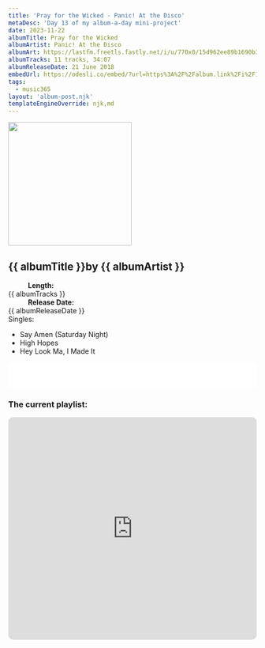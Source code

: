 ```yaml
---
title: 'Pray for the Wicked - Panic! At the Disco'
metaDesc: 'Day 13 of my album-a-day mini-project'
date: 2023-11-22
albumTitle: Pray for the Wicked
albumArtist: Panic! At the Disco
albumArt: https://lastfm.freetls.fastly.net/i/u/770x0/15d962ee89b1690b3ad3abc9f558d4dd.jpg#15d962ee89b1690b3ad3abc9f558d4dd
albumTracks: 11 tracks, 34:07
albumReleaseDate: 21 June 2018
embedUrl: https://odesli.co/embed/?url=https%3A%2F%2Falbum.link%2Fi%2F1361152002&theme=light
tags:
  - music365
layout: 'album-post.njk'
templateEngineOverride: njk,md
---
```


<aside class="album-profile" style="--shadow: rgb(183,184,175);">
  <div class="album-profile__image">
    <img width="250" height="250" crossorigin="anonymous" src="{{ albumArt }}"/>
  </div>
  <div class="aside__content">
    <h1><strong>{{ albumTitle }}</strong>by {{ albumArtist }}</h1>
    <dl>
      <div>
        <dd><strong>Length:</strong></dd>
        <dt>{{ albumTracks }}</dt>
      </div>
      <div>
        <dd><strong>Release Date:</strong></dd>
        <dt>{{ albumReleaseDate }}</dt>
      </div>
      <div class="singles">
        <span>Singles:</span>
        <ul>
          <li>Say Amen (Saturday Night)</li>
          <li>High Hopes</li>
          <li>Hey Look Ma, I Made It</li>
        </ul>
      </div>
    </dl>
    <div class="color-grid" style="--opacity: 1;">
      <div class="color-grid__container">
					<span class="color color--1" style="--firstColor: rgb(183,184,175);"></span>
					<span class="color color--2" style="--secondaryColor: rgb(15,48,49);"></span>
					<span class="color color--3" style="--thirdColor: rgb(94,78,61);"></span>
      </div>
    </div>
  </div>
</aside>

<iframe width="100%" height="52" src={{ embedUrl }} frameborder="0" allowfullscreen sandbox="allow-same-origin allow-scripts allow-presentation allow-popups allow-popups-to-escape-sandbox" allow="clipboard-read; clipboard-write"></iframe>

### The current playlist:

<iframe allow="autoplay *; encrypted-media *; fullscreen *; clipboard-write" frameborder="0" height="450" style="width:100%;max-width:660px;overflow:hidden;border-radius:10px;" sandbox="allow-forms allow-popups allow-same-origin allow-scripts allow-storage-access-by-user-activation allow-top-navigation-by-user-activation" src="https://embed.music.apple.com/gb/playlist/music365/pl.u-AkAmEd9ix4MAZYJ"></iframe>
